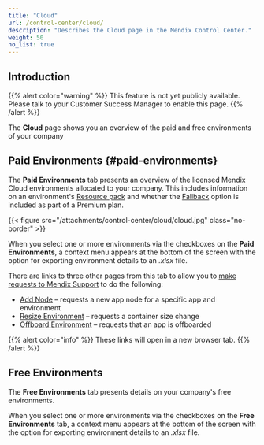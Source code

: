 ```yaml
---
title: "Cloud"
url: /control-center/cloud/
description: "Describes the Cloud page in the Mendix Control Center."
weight: 50
no_list: true
---
```


## Introduction

{{% alert color="warning" %}}
This feature is not yet publicly available. Please talk to your Customer Success Manager to enable this page.
{{% /alert %}}

The **Cloud** page shows you an overview of the paid and free environments of your company

## Paid Environments {#paid-environments}

The **Paid Environments** tab presents an overview of the licensed Mendix Cloud environments allocated to your company. This includes information on an environment's [Resource pack](/developerportal/deploy/mendix-cloud-deploy/#resource-pack) and whether the [Fallback](/developerportal/deploy/mendix-cloud-deploy/#fallback) option is included as part of a Premium plan.   

{{< figure src="/attachments/control-center/cloud/cloud.jpg" class="no-border" >}}

When you select one or more environments via the checkboxes on the **Paid Environments**, a context menu appears at the bottom of the screen with the option for exporting environment details to an *.xlsx* file.

There are links to three other pages from this tab to allow you to [make requests to Mendix Support](/support/submit-support-request/#submitting) to do the following:

* [Add Node](/support/new-app-node-request-template/#new-node) – requests a new app node for a specific app and environment
* [Resize Environment](/support/new-app-node-request-template/#resize) – requests a container size change
* [Offboard Environment](/support/new-app-node-request-template/#offboard) – requests that an app is offboarded

{{% alert color="info" %}}
These links will open in a new browser tab.
{{% /alert %}}

## Free Environments

The **Free Environments** tab presents details on your company's free environments.

When you select one or more environments via the checkboxes on the **Free Environments** tab, a context menu appears at the bottom of the screen with the option for exporting environment details to an *.xlsx* file.
